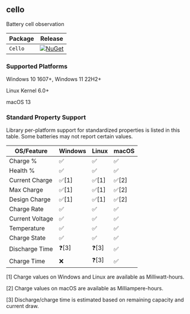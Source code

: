 ## cello

Battery cell observation

| Package              | Release                                                                                                               |
|----------------------|-----------------------------------------------------------------------------------------------------------------------|
| `Cello`                | [![NuGet](https://img.shields.io/nuget/v/Cello.svg)](https://www.nuget.org/packages/Cello/)                               |

### Supported Platforms

Windows 10 1607+, Windows 11 22H2+

Linux Kernel 6.0+

macOS 13

### Standard Property Support

Library per-platform support for standardized properties is listed in this table. Some batteries may not report certain values.

| OS/Feature      | Windows | Linux | macOS |
| --------------- | ------- | ----- | ----- |
| Charge %        |✅|✅|✅|
| Health %        |✅|✅|✅|
| Current Charge  |✅[1]|✅[1]|✅[2]|
| Max Charge      |✅[1]|✅[1]|✅[2]|
| Design Charge   |✅[1]|✅[1]|✅[2]|
| Charge Rate     |✅|✅|✅|
| Current Voltage |✅|✅|✅|
| Temperature     |✅|✅|✅|
| Charge State    |✅|✅|✅|
| Discharge Time  |❓[3]|❓[3]|✅|
| Charge Time     |❌|❓[3]|✅|

[1] Charge values on Windows and Linux are available as Milliwatt-hours.

[2] Charge values on macOS are available as Milliampere-hours.

[3] Discharge/charge time is estimated based on remaining capacity and current draw.
